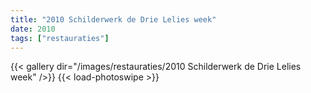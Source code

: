 ```yaml
---
title: "2010 Schilderwerk de Drie Lelies week"
date: 2010
tags: ["restauraties"]
---
```


{{< gallery dir="/images/restauraties/2010 Schilderwerk de Drie Lelies week" />}}
{{< load-photoswipe >}}